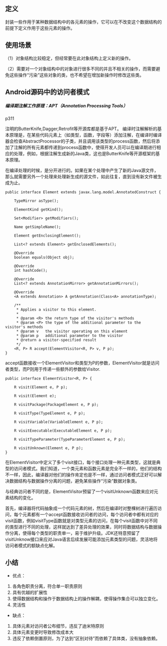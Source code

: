 ## 定义
封装一些作用于某种数据结构中的各元素的操作，它可以在不改变这个数据结构的前提下定义作用于这些元素的操作。

## 使用场景
（1）对象结构比较稳定，但经常要在此对象结构上定义新的操作。

（2）需要对一个对象结构中的对象进行很多不同的并且不相关的操作，而需要避免这些操作“污染”这些对象的类，也不希望在增加新操作时修改这些类。


## Android源码中的访问者模式

##### 编译期注解工作原理：APT（Annotation Processing Tools）

p311

注明的ButterKnife,Dagger,Retrofit等开源库都是基于APT。
编译时注解解析的基本原理是，在某些代码元素上（如类型，函数，字段等）添加注解，在编译时编译器会检查AbstractProcessor的子类，并且调用该类型的process函数，然后将添加了注解的所有元素都传递到process函数中，使得开发人员可以在编译期进行相应的处理，例如，根据注解生成新的Java类，这也是ButterKnife等开源框架的基本原理。

在编译处理的时候，是分开进行的。如果在某个处理中产生了新的Java源文件，那么就需要另外一个处理来处理新生成的源文件，如此往复，直到没有新文件被生成为止。

```
public interface Element extends javax.lang.model.AnnotatedConstruct {

    TypeMirror asType();

    ElementKind getKind();

    Set<Modifier> getModifiers();

    Name getSimpleName();

    Element getEnclosingElement();

    List<? extends Element> getEnclosedElements();

    @Override
    boolean equals(Object obj);

    @Override
    int hashCode();

    @Override
    List<? extends AnnotationMirror> getAnnotationMirrors();

    @Override
    <A extends Annotation> A getAnnotation(Class<A> annotationType);

    /**
     * Applies a visitor to this element.
     *
     * @param <R> the return type of the visitor's methods
     * @param <P> the type of the additional parameter to the visitor's methods
     * @param v   the visitor operating on this element
     * @param p   additional parameter to the visitor
     * @return a visitor-specified result
     */
    <R, P> R accept(ElementVisitor<R, P> v, P p);
}
```
accept函数接收一个ElementVisitor和类型为P的参数，ElementVisitor就是访问者类型，而P则用于传递一些额外的参数给Visitor.


```
public interface ElementVisitor<R, P> {

    R visit(Element e, P p);

    R visit(Element e);

    R visitPackage(PackageElement e, P p);

    R visitType(TypeElement e, P p);

    R visitVariable(VariableElement e, P p);

    R visitExecutable(ExecutableElement e, P p);

    R visitTypeParameter(TypeParameterElement e, P p);

    R visitUnknown(Element e, P p);
}
```
在ElementVisitor中定义了多个visit接口，每个接口处理一种元素类型，这就是典型的访问者模式。我们知道，一个类元素和函数元素是完全不一样的，他们的结构不一样，因此，编译器对他们的操作肯定也是不一样，通过访问者模式正好可以解决数据结构与数据操作分离的问题，避免某些操作“污染”数据对象类。

与经典访问者不同的是，ElementVisitor预留了一个visitUnknown函数来应对元素结构的变化。


首先，编译器将代码抽象成一个代码元素的树，然后在编译时对整棵树进行遍历访问，每个元素都有一个accept函数接收访问者的访问，每个访问者中都有对应的visit函数，例如visitType函数就是对类型元素的访问，在每个visit函数中对不同的类型进行不同的处理，这样就达到了差异处理的效果，同时将数据结构与数据操作分离，使得每个类型的职责单一，易于维护升级。JDK还特意预留了visitUnknow接口来应对Java语言后续发展可能添加元素类型的问题，灵活地将访问者模式的额缺点化解。



## 小结
- 优点：
1. 各角色职责分离，符合单一职责原则
2. 具有优越的扩展性
3. 使得数据结构和操作于数据结构上的操作解耦，使得操作集合可以独立变化。
4. 灵活性

- 缺点：
1. 具体元素对访问者公布细节，违反了迪米特原则
2. 具体元素变更时导致修改成本大
3. 违反了依赖倒置原则，为了达到“区别对待”而依赖了具体类，没有抽象依赖。


